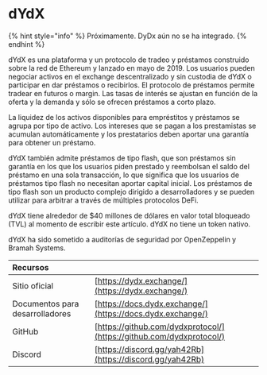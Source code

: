 # dYdX

{% hint style="info" %}
Próximamente. DyDx aún no se ha integrado.
{% endhint %}

dYdX es una plataforma y un protocolo de tradeo y préstamos construido sobre la red de Ethereum y lanzado en mayo de 2019. Los usuarios pueden negociar activos en el exchange descentralizado y sin custodia de dYdX o participar en dar préstamos o recibirlos. El protocolo de préstamos permite tradear en futuros o margin. Las tasas de interés se ajustan en función de la oferta y la demanda y sólo se ofrecen préstamos a corto plazo.

La liquidez de los activos disponibles para empréstitos y préstamos se agrupa por tipo de activo. Los intereses que se pagan a los prestamistas se acumulan automáticamente y los prestatarios deben aportar una garantía para obtener un préstamo.

dYdX también admite préstamos de tipo flash, que son préstamos sin garantía en los que los usuarios piden prestado y reembolsan el saldo del préstamo en una sola transacción, lo que significa que los usuarios de préstamos tipo flash no necesitan aportar capital inicial. Los préstamos de tipo flash son un producto complejo dirigido a desarrolladores y se pueden utilizar para arbitrar a través de múltiples protocolos DeFi.

dYdX tiene alrededor de $40 millones de dólares en valor total bloqueado \(TVL\) al momento de escribir este artículo. dYdX no tiene un token nativo.

dYdX ha sido sometido a auditorías de seguridad por OpenZeppelin y Bramah Systems.

| Recursos |  |
| :--- | :--- |
| Sitio oficial | [https://dydx.exchange/](https://dydx.exchange/) |
| Documentos para desarrolladores | [https://docs.dydx.exchange/](https://docs.dydx.exchange/) |
| GitHub | [https://github.com/dydxprotocol/](https://github.com/dydxprotocol/) |
| Discord | [https://discord.gg/yah42Rb](https://discord.gg/yah42Rb) |


